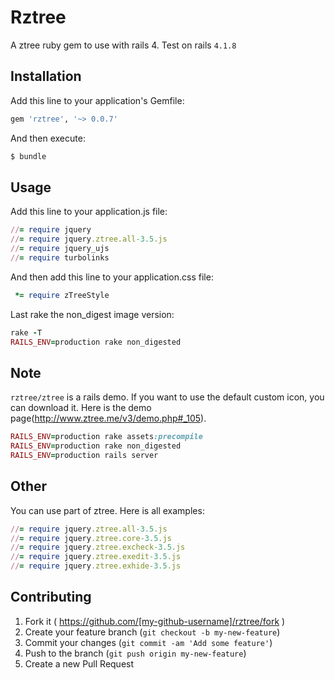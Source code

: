 # Rztree

A ztree ruby gem to use with rails 4. Test on rails `4.1.8`

## Installation

Add this line to your application's Gemfile:

```ruby
gem 'rztree', '~> 0.0.7'
```

And then execute:

```ruby
$ bundle
```

## Usage

Add this line to your application.js file:

```ruby
//= require jquery
//= require jquery.ztree.all-3.5.js
//= require jquery_ujs
//= require turbolinks
```

And then add this line to your application.css file:

```ruby
 *= require zTreeStyle
```

Last rake the non_digest image version:

```ruby
rake -T
RAILS_ENV=production rake non_digested
```

## Note

`rztree/ztree` is a rails demo.
If you want to use the default custom icon, you can download it.
Here is the demo page(http://www.ztree.me/v3/demo.php#_105).

```ruby
RAILS_ENV=production rake assets:precompile
RAILS_ENV=production rake non_digested
RAILS_ENV=production rails server
```

## Other

You can use part of ztree. Here is all examples:

```ruby
//= require jquery.ztree.all-3.5.js
//= require jquery.ztree.core-3.5.js
//= require jquery.ztree.excheck-3.5.js
//= require jquery.ztree.exedit-3.5.js
//= require jquery.ztree.exhide-3.5.js
```

## Contributing

1. Fork it ( https://github.com/[my-github-username]/rztree/fork )
2. Create your feature branch (`git checkout -b my-new-feature`)
3. Commit your changes (`git commit -am 'Add some feature'`)
4. Push to the branch (`git push origin my-new-feature`)
5. Create a new Pull Request
